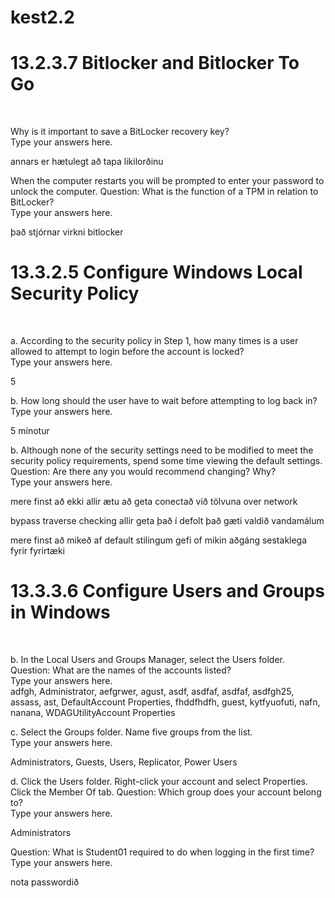 # kest2.2
<h1>13.2.3.7 Bitlocker and Bitlocker To Go</h1><br>


Why is it important to save a BitLocker recovery key?<br>
Type your answers here.<br>

annars er hætulegt að tapa likilorðinu<br>






When the computer restarts you will be prompted to enter your password to unlock the computer.
Question:
What is the function of a TPM in relation to BitLocker?<br>
Type your answers here.<br>

það stjórnar virkni bitlocker<br>


<h1>13.3.2.5 Configure Windows Local Security Policy</h1><br>

a. According to the security policy in Step 1, how many times is a user allowed to attempt to login before the
account is locked?<br>
Type your answers here.<br>


5<br>

b. How long should the user have to wait before attempting to log back in?<br>
Type your answers here.<br>

5 mínotur<br>




b. Although none of the security settings need to be modified to meet the security policy requirements,
spend some time viewing the default settings.
Question:
Are there any you would recommend changing? Why?<br>
Type your answers here.<br>





mere finst að ekki allir ætu að geta conectað við tölvuna over network

bypass traverse checking allir geta það í defolt það gæti valdið vandamálum <br>

mere finst að mikeð af default stilingum gefi of mikin aðgáng sestaklega fyrir fyrirtæki





<h1>13.3.3.6 Configure Users and Groups in Windows</h1><br>





b. In the Local Users and Groups Manager, select the Users folder.
Question:
What are the names of the accounts listed?<br>
Type your answers here.<br>
adfgh, Administrator, aefgrwer, agust, asdf, asdfaf, asdfaf, asdfgh25, assass, ast, DefaultAccount Properties, fhddfhdfh, guest, kytfyuofuti, nafn, nanana, WDAGUtilityAccount Properties<br>



c. Select the Groups folder. Name five groups from the list.<br>
Type your answers here.<br>

Administrators, Guests, Users, Replicator, Power Users<br>


d. Click the Users folder. Right-click your account and select Properties. Click the Member Of tab.
Question:
Which group does your account belong to?<br>
Type your answers here.<br>

Administrators<br>


Question:
What is Student01 required to do when logging in the first time?<br>
Type your answers here.<br>

nota passwordið
